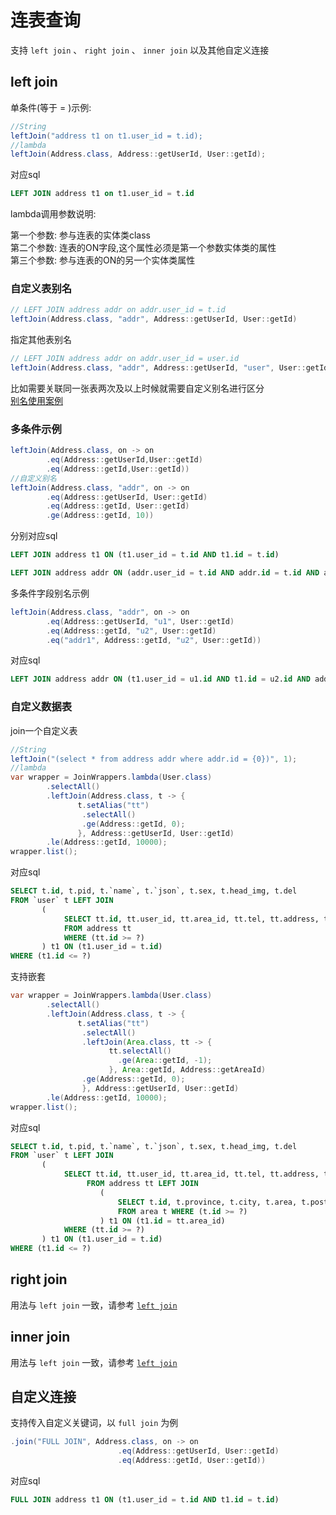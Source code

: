 # 连表查询

支持 `left join` 、 `right join` 、 `inner join` 以及其他自定义连接

## left join

单条件(等于 = )示例:

```java
//String
leftJoin("address t1 on t1.user_id = t.id);
//lambda
leftJoin(Address.class, Address::getUserId, User::getId);
```

对应sql
```sql
LEFT JOIN address t1 on t1.user_id = t.id
```

lambda调用参数说明:

第一个参数: 参与连表的实体类class  
第二个参数: 连表的ON字段,这个属性必须是第一个参数实体类的属性  
第三个参数: 参与连表的ON的另一个实体类属性


### 自定义表别名

```java
// LEFT JOIN address addr on addr.user_id = t.id
leftJoin(Address.class, "addr", Address::getUserId, User::getId)
```

指定其他表别名

```java
// LEFT JOIN address addr on addr.user_id = user.id
leftJoin(Address.class, "addr", Address::getUserId, "user", User::getId)
```

比如需要关联同一张表两次及以上时候就需要自定义别名进行区分  
[别名使用案例](/pages/core/other/join-same-table-many)

### 多条件示例

```java
leftJoin(Address.class, on -> on
        .eq(Address::getUserId,User::getId)
        .eq(Address::getId,User::getId))
//自定义别名
leftJoin(Address.class, "addr", on -> on
        .eq(Address::getUserId, User::getId)
        .eq(Address::getId, User::getId)
        .ge(Address::getId, 10))
```

分别对应sql

```sql
LEFT JOIN address t1 ON (t1.user_id = t.id AND t1.id = t.id)

LEFT JOIN address addr ON (addr.user_id = t.id AND addr.id = t.id AND addr.id = ?)
```

多条件字段别名示例

```java
leftJoin(Address.class, "addr", on -> on
        .eq(Address::getUserId, "u1", User::getId)
        .eq(Address::getId, "u2", User::getId)
        .eq("addr1", Address::getId, "u2", User::getId))
```

对应sql

```sql
LEFT JOIN address addr ON (t1.user_id = u1.id AND t1.id = u2.id AND addr1.id = u2.id)
```

### 自定义数据表 <Badge type="tip" text="1.5.2+" />

join一个自定义表

```java
//String
leftJoin("(select * from address addr where addr.id = {0})", 1);
//lambda
var wrapper = JoinWrappers.lambda(User.class)
        .selectAll()
        .leftJoin(Address.class, t -> {
               t.setAlias("tt")
                .selectAll()
                .ge(Address::getId, 0);
               }, Address::getUserId, User::getId)
        .le(Address::getId, 10000);
wrapper.list();
```

对应sql
```sql
SELECT t.id, t.pid, t.`name`, t.`json`, t.sex, t.head_img, t.del
FROM `user` t LEFT JOIN
       (
            SELECT tt.id, tt.user_id, tt.area_id, tt.tel, tt.address, tt.del
            FROM address tt
            WHERE (tt.id >= ?)
       ) t1 ON (t1.user_id = t.id)
WHERE (t1.id <= ?)
```

支持嵌套

```java
var wrapper = JoinWrappers.lambda(User.class)
        .selectAll()
        .leftJoin(Address.class, t -> {
               t.setAlias("tt")
                .selectAll()
                .leftJoin(Area.class, tt -> {
                      tt.selectAll()
                        .ge(Area::getId, -1);
                      }, Area::getId, Address::getAreaId)
                .ge(Address::getId, 0);
                }, Address::getUserId, User::getId)
        .le(Address::getId, 10000);
wrapper.list();
```

对应sql

```sql
SELECT t.id, t.pid, t.`name`, t.`json`, t.sex, t.head_img, t.del
FROM `user` t LEFT JOIN
       (
            SELECT tt.id, tt.user_id, tt.area_id, tt.tel, tt.address, tt.del
                 FROM address tt LEFT JOIN
                    (
                        SELECT t.id, t.province, t.city, t.area, t.postcode, t.del 
                        FROM area t WHERE (t.id >= ?)
                    ) t1 ON (t1.id = tt.area_id)
            WHERE (tt.id >= ?)
       ) t1 ON (t1.user_id = t.id)
WHERE (t1.id <= ?)
```

<!--@include: ../../../component/code-warn.md-->

## right join

用法与 `left join` 一致，请参考 [`left join`](./join.html#left-join)

## inner join

用法与 `left join` 一致，请参考 [`left join`](./join.html#left-join)

## 自定义连接

支持传入自定义关键词，以 `full join` 为例

```java
.join("FULL JOIN", Address.class, on -> on
                        .eq(Address::getUserId, User::getId)
                        .eq(Address::getId, User::getId))
```

对应sql

```sql
FULL JOIN address t1 ON (t1.user_id = t.id AND t1.id = t.id)
```
